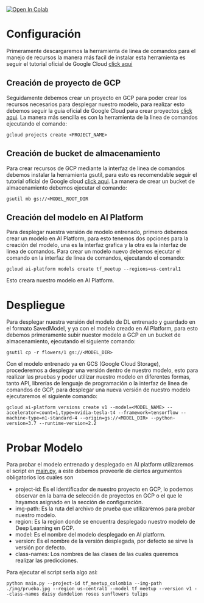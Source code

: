 [![Open In Colab](https://colab.research.google.com/assets/colab-badge.svg)](https://colab.research.google.com/github/JhennerTigreros/zero_to_production/blob/master/model.ipynb)

# Configuración

Primeramente descargaremos la herramienta de linea de comandos para el manejo de recursos la manera más facil de instalar esta herramienta es seguir el tutorial oficial de Google Cloud [click aqui](https://cloud.google.com/sdk/docs/install)

## Creación de proyecto de GCP

Seguidamente debemos crear un proyecto en GCP para poder crear los recursos necesarios para desplegar nuestro modelo, para realizar esto debemos seguir la guia oficial de Google Cloud para crear proyectos [click aqui](https://cloud.google.com/resource-manager/docs/creating-managing-projects#gcloud). La manera más sencilla es con la herramienta de la linea de comandos ejecutando el comando:

    gcloud projects create <PROJECT_NAME>

## Creación de bucket de almacenamiento

Para crear recursos de GCP mediante la interfaz de linea de comandos debemos instalar la herramienta gsutil, para esto es recomendable seguir el tutorial oficial de Google cloud [click aqui](https://cloud.google.com/storage/docs/gsutil_install). La manera de crear un bucket de almacenamiento debemos ejecutar el comando:

    gsutil mb gs://<MODEL_ROOT_DIR

## Creación del modelo en AI Platform

Para desplegar nuestra versión de modelo entrenado, primero debemos crear un modelo en AI Platform, para esto tenemos dos opciones para la creación del modelo, una es la interfaz grafica y la otra es la interfaz de linea de comandos. Para crear un modelo nuevo debemos ejecutar el comando en la interfaz de linea de comandos, ejecutando el comando:

    gcloud ai-platform models create tf_meetup --regions=us-central1

Esto creara nuestro modelo en AI Platform.

# Despliegue

Para desplegar nuestra versión del modelo de DL entrenado y guardado en el formato SavedModel, y ya con el modelo creado en AI Platform, para esto debemos primeramente subir nuestor modelo a GCP en un bucket de almacenamiento, ejecutando el siguiente comando:

    gsutil cp -r flowers/1 gs://<MODEL_DIR>

Con el modelo entrenado ya en GCS (Google Cloud Storage), procederemos a desplegar una versión dentro de nuestro modelo, esto para realizar las pruebas y poder utilizar nuestro modelo en diferentes formas, tanto API, librerías de lenguaje de programación o la interfaz de linea de comandos de GCP, para desplegar una nueva versión de nuestro modelo ejecutaremos el siguiente comando:

    gcloud ai-platform versions create v1 --model=<MODEL_NAME> --accelerator=count=1,type=nvidia-tesla-t4 --framework=tensorflow --machine-type=n1-standard-4 --origin=gs://<MODEL_DIR> --python-version=3.7 --runtime-version=2.2

# Probar Modelo

Para probar el modelo entrenado y desplegado en AI platform utilizaremos el script en [main.py](https://github.com/JhennerTigreros/zero_to_production/blob/master/main.py), a este debemos proveerle de ciertos argumentos obligatorios los cuales son

-  project-id: Es el identificador de nuestro proyecto en GCP, lo podemos observar en la barra de selección de proyectos en GCP o el que le hayamos asignado en la sección de configuración.
-  img-path: Es la ruta del archivo de prueba que utilizaremos para probar nuestro modelo.
-  region: Es la region donde se encuentra desplegado nuestro modelo de Deep Learning en GCP.
-  model: Es el nombre del modelo desplegado en AI platform.
-  version: Es el nombre de la versión desplegada, por defecto se sirve la versión por defecto.
-  class-names: Los nombres de las clases de las cuales queremos realizar las predicciones.

Para ejecutar el script sería algo así:

    python main.py --project-id tf_meetup_colombia --img-path ./img/prueba.jpg --region us-central1 --model tf_meetup --version v1 --class-names daisy dandelion roses sunflowers tulips